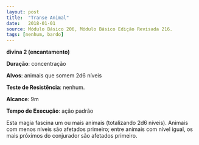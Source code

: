 ```yaml
---
layout: post
title:  "Transe Animal"
date:   2018-01-01
source: Módulo Básico 206, Módulo Básico Edição Revisada 216.
tags: [nenhum, bardo]
---
```


**divina 2 (encantamento)**

**Duração**: concentração

**Alvos**: animais que somem 2d6 níveis

**Teste de Resistência**: nenhum.

**Alcance**: 9m

**Tempo de Execução**: ação padrão

Esta magia fascina um ou mais animais (totalizando 2d6 níveis). Animais com menos níveis são afetados primeiro; entre animais com nível igual, os mais próximos do conjurador são afetados primeiro.
